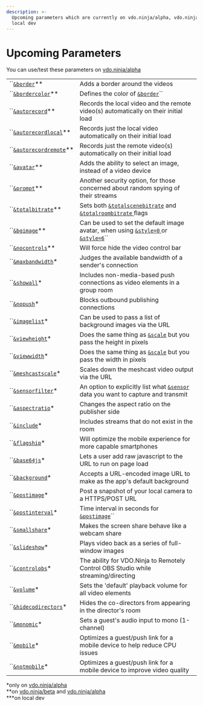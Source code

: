 ```yaml
---
description: >-
  Upcoming parameters which are currently on vdo.ninja/alpha, vdo.ninja/beta or
  local dev
---
```


# Upcoming Parameters

You can use/test these parameters on [vdo.ninja/alpha](https://vdo.ninja/alpha/)

|                                                      |                                                                                                                                                        |
| ---------------------------------------------------- | ------------------------------------------------------------------------------------------------------------------------------------------------------ |
| ``[`&border`](and-border.md)\*\*                     | Adds a border around the videos                                                                                                                        |
| ``[`&bordercolor`](and-bordercolor.md)\*\*           | Defines the color of [`&border`](and-border.md)``                                                                                                      |
| ``[`&autorecord`](and-autorecord.md)\*\*             | Records the local video and the remote video(s) automatically on their initial load                                                                    |
| ``[`&autorecordlocal`](and-autorecordlocal.md)\*\*   | Records just the local video automatically on their initial load                                                                                       |
| ``[`&autorecordremote`](and-autorecordremote.md)\*\* | Records just the remote video(s) automatically on their initial load                                                                                   |
| ``[`&avatar`](and-avatar.md)\*\*                     | Adds the ability to select an image, instead of a video device                                                                                         |
| ``[`&prompt`](and-prompt.md)\*\*                     | Another security option, for those concerned about random spying of their streams                                                                      |
| ``[`&totalbitrate`](and-totalbitrate.md)\*\*         | Sets both [`&totalscenebitrate`](../video-parameters/and-totalscenebitrate.md) and [`&totalroombitrate` ](../view-parameters/totalroombitrate.md)flags |
| ``[`&bgimage`](and-bgimage.md)\*\*                   | Can be used to set the default image avatar, when using [`&style=0` ](../design-parameters/style.md)or [`&style=6`](../design-parameters/style.md)``   |
| ``[`&nocontrols`](and-nocontrols.md)\*\*             | Will force hide the video control bar                                                                                                                  |
| ``[`&maxbandwidth`](and-maxbandwidth.md)\*           | Judges the available bandwidth of a sender's connection                                                                                                |
| ``[`&showall`](and-showall.md)\*                     | Includes non-media-based push connections as video elements in a group room                                                                            |
| ``[`&nopush`](and-nopush.md)\*                       | Blocks outbound publishing connections                                                                                                                 |
| ``[`&imagelist`](and-imagelist.md)\*                 | Can be used to pass a list of background images via the URL                                                                                            |
| ``[`&viewheight`](and-viewheight.md)\*               | Does the same thing as [`&scale`](../view-parameters/scale.md) but you pass the height in pixels                                                       |
| ``[`&viewwidth`](and-viewwidth.md)\*                 | Does the same thing as [`&scale`](../view-parameters/scale.md) but you pass the width in pixels                                                        |
| ``[`&meshcastscale`](and-meshcastscale.md)\*         | Scales down the meshcast video output via the URL                                                                                                      |
| ``[`&sensorfilter`](and-sensorfilter.md)\*           | An option to explicitly list what [`&sensor` ](../../source-settings/sensor.md)data you want to capture and transmit                                   |
| ``[`&aspectratio`](and-aspectratio.md)\*             | Changes the aspect ratio on the publisher side                                                                                                         |
| ``[`&include`](and-include.md)\*                     | Includes streams that do not exist in the room                                                                                                         |
| ``[`&flagship`](and-flagship.md)\*                   | Will optimize the mobile experience for more capable smartphones                                                                                       |
| ``[`&base64js`](and-base64js.md)\*                   | Lets a user add raw javascript to the URL to run on page load                                                                                          |
| ``[`&background`](and-background.md)\*               | Accepts a URL-encoded image URL to make as the app's default background                                                                                |
| ``[`&postimage`](and-postimage.md)\*                 | Post a snapshot of your local camera to a HTTPS/POST URL                                                                                               |
| ``[`&postinterval`](and-postinterval.md)\*           | Time interval in seconds for [`&postimage`](and-postimage.md)``                                                                                        |
| ``[`&smallshare`](and-smallshare.md)\*               | Makes the screen share behave like a webcam share                                                                                                      |
| ``[`&slideshow`](and-slideshow.md)\*                 | Plays video back as a series of full-window images                                                                                                     |
| ``[`&controlobs`](and-obs.md)\*                      | The ability for VDO.Ninja to Remotely Control OBS Studio while streaming/directing                                                                     |
| ``[`&volume`](and-volume.md)\*                       | Sets the 'default' playback volume for all video elements                                                                                              |
| ``[`&hidecodirectors`](and-hidecodirectors.md)\*     | Hides the co-directors from appearing in the director's room                                                                                           |
| ``[`&monomic`](and-monomic.md)\*                     | Sets a guest's audio input to mono (1-channel)                                                                                                         |
| ``[`&mobile`](and-mobile.md)\*                       | Optimizes a guest/push link for a mobile device to help reduce CPU issues                                                                              |
| ``[`&notmobile`](and-notmobile.md)\*                 | Optimizes a guest/push link for a mobile device to improve video quality                                                                               |

\*only on [vdo.ninja/alpha](https://vdo.ninja/alpha/)\
\*\*on [vdo.ninja/beta](https://vdo.ninja/beta/) and [vdo.ninja/alpha](https://vdo.ninja/alpha/)\
\*\*\*on local dev
